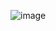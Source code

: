 ![image](https://user-images.githubusercontent.com/77222540/232153469-692b1252-df81-4c36-ad4d-535f0af0cf6f.png)
